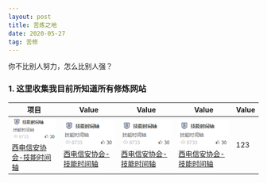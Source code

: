 ```yaml
---
layout: post
title: 苦炼之地
date: 2020-05-27
tag: 苦修
---
```


你不比别人努力，怎么比别人强？
### 1. 这里收集我目前所知道所有修炼网站

项目     | Value | Value| Value| Value
-------- | ----- | -----| -----| -----
![](/images/train/a1.png#pic_center)[西电信安协会-技能时间轴](https://www.anquanquan.info/sifangcai/tuijian/jinengzhou.pdf)| ![](/images/train/a1.png#pic_center)[西电信安协会-技能时间轴](https://www.anquanquan.info/sifangcai/tuijian/jinengzhou.pdf)|![](/images/train/a1.png#pic_center)[西电信安协会-技能时间轴](https://www.anquanquan.info/sifangcai/tuijian/jinengzhou.pdf)|![](/images/train/a1.png#pic_center)[西电信安协会-技能时间轴](https://www.anquanquan.info/sifangcai/tuijian/jinengzhou.pdf)|123|

<!-- ![](/images/train/a1.png#pic_center)[西电信安协会-技能时间轴](https://www.anquanquan.info/sifangcai/tuijian/jinengzhou.pdf)|![](/images/train/a2.png#pic_center)[西电信安协会-技能时间轴](https://www.anquanquan.info/sifangcai/tuijian/jinengzhou.pdf)| ![](/images/train/a3.png#pic_center)[西电信安协会-技能时间轴](https://www.anquanquan.info/sifangcai/tuijian/jinengzhou.pdf)|![](/images/train/a4.png#pic_center)[西电信安协会-技能时间轴](https://www.anquanquan.info/sifangcai/tuijian/jinengzhou.pdf)| ![](/images/train/a1.png#pic_center)[西电信安协会-技能时间轴](https://www.anquanquan.info/sifangcai/tuijian/jinengzhou.pdf)
123| 123| 123| 123|123 




`官方介绍`：[坏蛋](https://www.zhihu.com/people/yin-chang-ni/answers)
### 2. 知识树
#### 挖掘前的信息收集

![](/images/H/挖掘前的信息收集.jpg)

#### 挖掘过程

![](/images/H/漏洞挖掘.png)
